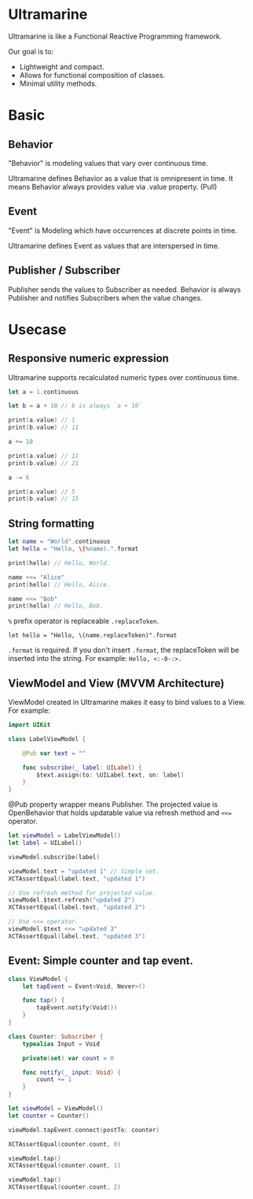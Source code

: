 # Ultramarine

Ultramarine is like a Functional Reactive Programming framework.

Our goal is to:

- Lightweight and compact.
- Allows for functional composition of classes.
- Minimal utility methods.

# Basic

## Behavior

"Behavior" is modeling values that vary over continuous time.

Ultramarine defines Behavior as a value that is omnipresent in time.
It means Behavior always provides value via .value property. (Pull)

## Event

"Event" is Modeling which have occurrences at discrete points in time.

Ultramarine defines Event as values that are interspersed in time.

## Publisher / Subscriber

Publisher sends the values to Subscriber as needed.
Behavior is always Publisher and notifies Subscribers when the value changes.

# Usecase

## Responsive numeric expression

Ultramarine supports recalculated numeric types over continuous time.

```swift
let a = 1.continuous

let b = a + 10 // b is always `a + 10`

print(a.value) // 1
print(b.value) // 11

a += 10

print(a.value) // 11
print(b.value) // 21

a -= 6

print(a.value) // 5
print(b.value) // 15
```

## String formatting

```swift
let name = "World".continuous
let hello = "Hello, \(%name).".format

print(hello) // Hello, World.

name <<= "Alice"
print(hello) // Hello, Alice.

name <<= "Bob"
print(hello) // Hello, Bob.

```

`%` prefix operator is replaceable `.replaceToken`.

```
let hello = "Hello, \(name.replaceToken)".format
```

`.format` is required.
If you don't insert `.format`, the replaceToken will be inserted into the string.
For example: `Hello, <:-0-:>.`

## ViewModel and View (MVVM Architecture)

ViewModel created in Ultramarine makes it easy to bind values to a View.
For example:

```swift
import UIKit

class LabelViewModel {

    @Pub var text = ""

    func subscribe(_ label: UILabel) {
        $text.assign(to: \UILabel.text, on: label)
    }
}
```

@Pub property wrapper means Publisher.
The projected value is OpenBehavior that holds updatable value via refresh method and `<<=` operator.

```swift
let viewModel = LabelViewModel()
let label = UILabel()

viewModel.subscribe(label)

viewModel.text = "updated 1" // Simple set.
XCTAssertEqual(label.text, "updated 1")

// Use refresh method for projected value.
viewModel.$text.refresh("updated 2")
XCTAssertEqual(label.text, "updated 2")

// Use <<= operator.
viewModel.$text <<= "updated 3"
XCTAssertEqual(label.text, "updated 3")
```

## Event: Simple counter and tap event.

```swift
class ViewModel {
    let tapEvent = Event<Void, Never>()

    func tap() {
        tapEvent.notify(Void())
    }
}

class Counter: Subscriber {
    typealias Input = Void

    private(set) var count = 0

    func notify(_ input: Void) {
        count += 1
    }
}

let viewModel = ViewModel()
let counter = Counter()

viewModel.tapEvent.connect(postTo: counter)

XCTAssertEqual(counter.count, 0)

viewModel.tap()
XCTAssertEqual(counter.count, 1)

viewModel.tap()
XCTAssertEqual(counter.count, 2)
```
